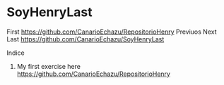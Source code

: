 # SoyHenryLast

First https://github.com/CanarioEchazu/RepositorioHenry
Previuos
Next
Last  https://github.com/CanarioEchazu/SoyHenryLast

Indice
1) My first exercise here https://github.com/CanarioEchazu/RepositorioHenry
